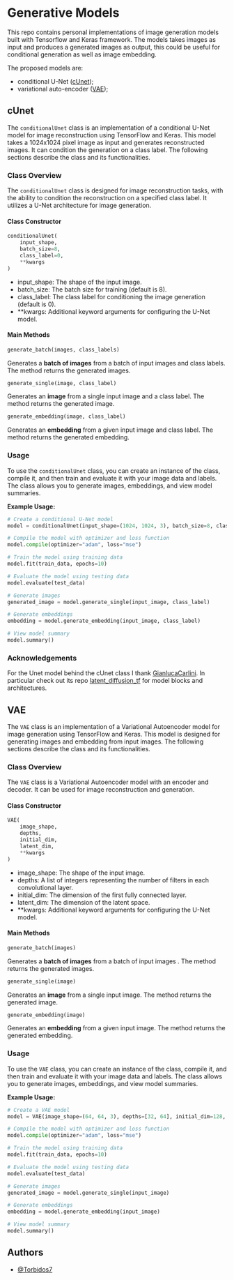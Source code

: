
# Generative Models

This repo contains personal implementations of image generation models built with Tensorflow and Keras framework.
The models takes images as input and produces a generated images as output, this could be useful for conditional generation as well as image embedding.

The proposed models are:
- conditional U-Net ([cUnet](#cUnet));
- variational auto-encoder ([VAE](#VAE));

## cUnet

The `conditionalUnet` class is an implementation of a conditional U-Net model for image reconstruction using TensorFlow and Keras. This model takes a 1024x1024 pixel image as input and generates reconstructed images. It can condition the generation on a class label. The following sections describe the class and its functionalities.

### Class Overview

The `conditionalUnet` class is designed for image reconstruction tasks, with the ability to condition the reconstruction on a specified class label. It utilizes a U-Net architecture for image generation.

#### Class Constructor

```python
conditionalUnet(
    input_shape,
    batch_size=8,
    class_label=0,
    **kwargs
)
```

- input_shape: The shape of the input image.
- batch_size: The batch size for training (default is 8).
- class_label: The class label for conditioning the image generation (default is 0).
- **kwargs: Additional keyword arguments for configuring the U-Net model.

#### Main Methods

```python
generate_batch(images, class_labels)
```
Generates a **batch of images** from a batch of input images and class labels. The method returns the generated images.

```python
generate_single(image, class_label)
```
Generates an **image** from a single input image and a class label. The method returns the generated image.

```python
generate_embedding(image, class_label)
```
Generates an **embedding** from a given input image and class label. The method returns the generated embedding.

### Usage

To use the `conditionalUnet` class, you can create an instance of the class, compile it, and then train and evaluate it with your image data and labels. The class allows you to generate images, embeddings, and view model summaries.

**Example Usage:**
```python
# Create a conditional U-Net model
model = conditionalUnet(input_shape=(1024, 1024, 3), batch_size=8, class_label=0)

# Compile the model with optimizer and loss function
model.compile(optimizer="adam", loss="mse")

# Train the model using training data
model.fit(train_data, epochs=10)

# Evaluate the model using testing data
model.evaluate(test_data)

# Generate images
generated_image = model.generate_single(input_image, class_label)

# Generate embeddings
embedding = model.generate_embedding(input_image, class_label)

# View model summary
model.summary()
```

### Acknowledgements

For the Unet model behind the  cUnet class I thank [GianlucaCarlini](https://github.com/GianlucaCarlini). In particular check out its repo  [latent_diffusion_tf](https://github.com/GianlucaCarlini/latent_diffusion_tf) for model blocks and architectures.
## VAE


The `VAE` class is an implementation of a Variational Autoencoder model for image generation using TensorFlow and Keras. This model is designed for generating images and embedding from input images. The following sections describe the class and its functionalities.


### Class Overview

The `VAE` class is a Variational Autoencoder model with an encoder and decoder. It can be used for image reconstruction and generation.

#### Class Constructor

```python
VAE(
    image_shape,
    depths,
    initial_dim,
    latent_dim,
    **kwargs
)
```

- image_shape: The shape of the input image.
- depths: A list of integers representing the number of filters in each convolutional layer.
- initial_dim: The dimension of the first fully connected layer.
- latent_dim: The dimension of the latent space.
- **kwargs: Additional keyword arguments for configuring the U-Net model.

#### Main Methods

```python
generate_batch(images)
```
Generates a **batch of images** from a batch of input images . The method returns the generated images.

```python
generate_single(image)
```
Generates an **image** from a single input image. The method returns the generated image.

```python
generate_embedding(image)
```
Generates an **embedding** from a given input image. The method returns the generated embedding.

### Usage

To use the `VAE` class, you can create an instance of the class, compile it, and then train and evaluate it with your image data and labels. The class allows you to generate images, embeddings, and view model summaries.

**Example Usage:**
```python
# Create a VAE model
model = VAE(image_shape=(64, 64, 3), depths=[32, 64], initial_dim=128, latent_dim=16)

# Compile the model with optimizer and loss function
model.compile(optimizer="adam", loss="mse")

# Train the model using training data
model.fit(train_data, epochs=10)

# Evaluate the model using testing data
model.evaluate(test_data)

# Generate images
generated_image = model.generate_single(input_image)

# Generate embeddings
embedding = model.generate_embedding(input_image)

# View model summary
model.summary()

```

## Authors

- [@Torbidos7](https://github.com/Torbidos7)

